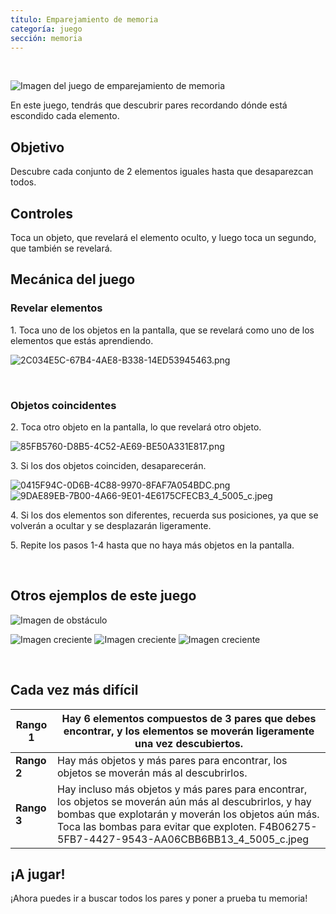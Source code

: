```yaml
---
título: Emparejamiento de memoria
categoría: juego
sección: memoria
---
```

 

![Imagen del juego de emparejamiento de memoria](https://help.Studycat.com/hc/article_attachments/34783202572569)

En este juego, tendrás que descubrir pares recordando dónde está escondido cada elemento.

## Objetivo

Descubre cada conjunto de 2 elementos iguales hasta que desaparezcan todos.

## Controles

Toca un objeto, que revelará el elemento oculto, y luego toca un segundo, que también se revelará.

## Mecánica del juego

### Revelar elementos

1\. Toca uno de los objetos en la pantalla, que se revelará como uno de los elementos que estás aprendiendo.

![2C034E5C-67B4-4AE8-B338-14ED53945463.png](https://help.Studycat.com/hc/article_attachments/34783202572569)

 

### Objetos coincidentes

2\. Toca otro objeto en la pantalla, lo que revelará otro objeto.

![85FB5760-D8B5-4C52-AE69-BE50A331E817.png](https://help.Studycat.com/hc/article_attachments/34783227455641)

3\. Si los dos objetos coinciden, desaparecerán.

![0415F94C-0D6B-4C88-9970-8FAF7A054BDC.png](https://help.Studycat.com/hc/article_attachments/34783202585497) ![9DAE89EB-7B00-4A66-9E01-4E6175CFECB3_4_5005_c.jpeg](https://help.Studycat.com/hc/article_attachments/34783202588569)

4\. Si los dos elementos son diferentes, recuerda sus posiciones, ya que se volverán a ocultar y se desplazarán ligeramente.

5\. Repite los pasos 1\-4 hasta que no haya más objetos en la pantalla.

 

## Otros ejemplos de este juego

![Imagen de obstáculo](https://help.Studycat.com/hc/article_attachments/34783227488537)

![Imagen creciente](https://help.Studycat.com/hc/article_attachments/34783227493913) ![Imagen creciente](https://help.Studycat.com/hc/article_attachments/34783202605977) ![Imagen creciente](https://help.Studycat.com/hc/article_attachments/34783202616089)

 

## Cada vez más difícil

| **Rango 1** | Hay 6 elementos compuestos de 3 pares que debes encontrar, y los elementos se moverán ligeramente una vez descubiertos. |
| --- | --- |
| **Rango 2** | Hay más objetos y más pares para encontrar, los objetos se moverán más al descubrirlos. |
| **Rango 3** | Hay incluso más objetos y más pares para encontrar, los objetos se moverán aún más al descubrirlos, y hay bombas que explotarán y moverán los objetos aún más. Toca las bombas para evitar que exploten. F4B06275-5FB7-4427-9543-AA06CBB6BB13_4_5005_c.jpeg |

## 

## **¡A jugar!**

¡Ahora puedes ir a buscar todos los pares y poner a prueba tu memoria!